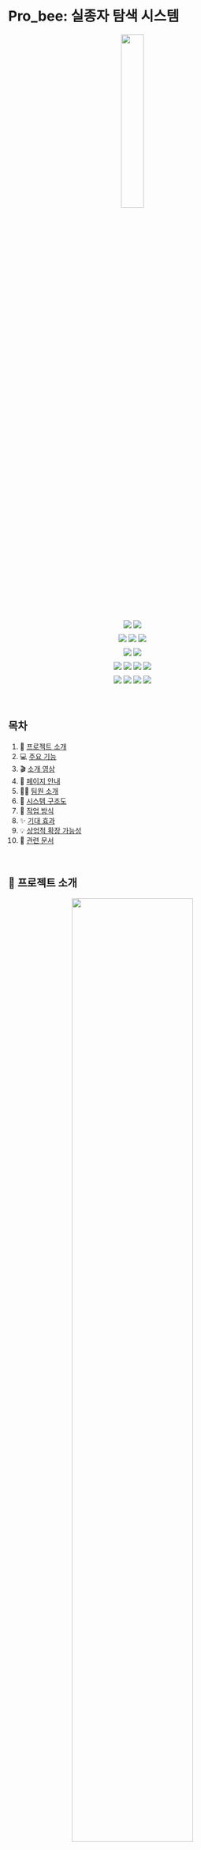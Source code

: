 # Pro_bee: 실종자 탐색 시스템

<div align="center"> 
    <p align = "center">
        <a href="https://probee.co.kr">
            <img src = "https://github.com/kookmin-sw/capstone-2024-14/assets/84088060/6e0d2476-00d8-4e0e-bd3e-59d899a0af87" width = "30%"/>
        </a>
    </p>
</div>

<div>
    <p align = "center" style="line-height: 2;">
        <img src="https://img.shields.io/badge/react-61DAFB?style=for-the-badge&logo=react&logoColor=white"> 
        <img src="https://img.shields.io/badge/antdesign-0170FE?style=for-the-badge&logo=antdesign&logoColor=white"> 
        <br/>
        <img src="https://img.shields.io/badge/spring-6DB33F?style=for-the-badge&logo=Spring&logoColor=white"> 
        <img src="https://img.shields.io/badge/fastapi-009688?style=for-the-badge&logo=fastapi&logoColor=white"> 
        <img src="https://img.shields.io/badge/Docker-2496ED?style=for-the-badge&logo=docker&logoColor=white"> 
        <br/>
        <img src="https://img.shields.io/badge/pytorch-EE4C2C?style=for-the-badge&logo=pytorch&logoColor=white"> 
        <img src="https://img.shields.io/badge/Open Cv-5C3EE8?style=for-the-badge&logo=opencv&logoColor=white"> 
        <br/>
        <img src="https://img.shields.io/badge/Amazon AWS-232F3E?style=for-the-badge&logo=amazonaws&logoColor=white"> 
        <img src="https://img.shields.io/badge/Amazon RDS-527FFF?style=for-the-badge&logo=amazonrds&logoColor=white"> 
        <img src="https://img.shields.io/badge/amazon S3-6DB33F?style=for-the-badge&logo=amazons3&logoColor=white"> 
        <img src="https://img.shields.io/badge/Amazon EC2-FF9900?style=for-the-badge&logo=amazonec2&logoColor=white"> 
        <br/>
        <img src="https://img.shields.io/badge/notion-000000?style=for-the-badge&logo=notion&logoColor=white"> 
        <img src="https://img.shields.io/badge/github-181717?style=for-the-badge&logo=github&logoColor=white"> 
        <img src="https://img.shields.io/badge/Discord-5865F2?style=for-the-badge&logo=Discord&logoColor=white"> 
        <img src="https://img.shields.io/badge/figma-F24E1E?style=for-the-badge&logo=figma&logoColor=white"> 
    </p>
</div>

<br/>

## 목차

1. 🚨 [프로젝트 소개](#-프로젝트-소개)
2. 💻 [주요 기능](#-주요-기능)
3. 🎬 [소개 영상](#-소개-영상)
4. 🔎 [페이지 안내](#-페이지-안내)
5. 👨‍💻 [팀원 소개](#-팀원-소개)
6. 📢 [시스템 구조도](#-시스템-구조도)
7. 🎯 [작업 방식](#-작업-방식)
8. ✨ [기대 효과](#-기대-효과)
9. 💡 [상업적 확장 가능성](#-상업적-확장-가능성)
10. 📝 [관련 문서](#-관련-문서)

<br/>

## 🚨 프로젝트 소개

<div align="center"> 
    <p align = "center">
    <img src = "https://github.com/kookmin-sw/capstone-2024-14/assets/84088060/8c6823b7-e9e1-4880-a453-382fac53e87c" width = "70%"/>
    </p>
</div>

> ### 인공지능을 활용한 실종자 탐색 서비스

본 프로젝트, Pro_bee는 실종 신고가 접수되었을 때 인공지능을 활용하여 CCTV 영상을 분석하고, 수색 범위를 좁혀 골든타임을 확보하는 것이 목표입니다.

Pro_bee의 이용자는 경찰과 보호자, 둘로 나뉩니다. 경찰은 관리자 화면을 통해 실종자 정보, CCTV 영상 분석 정보, 실종자 탐색 단계를 확인할 수 있습니다. 경찰은 인공지능을 활용한 탐색 결과를 바탕으로 현장 수색을 나감으로써, 한정된 인력을 효율적으로 활용할 수 있습니다. 보호자는 실종자와 유사한 이미지를 선별하는 과정을 통해 AI 실종자 탐색 프로세스에 참여, 실종자 탐색에 도움을 주게 됩니다. 또한 보호자 화면을 통해 실시간으로 진행 현황을 확인할 수 있어서, 실종자 수색 중 보호자의 불안감을 낮출 수 있을 것으로 기대됩니다.

Pro_bee는 실종 경보 문자를 대체하고, 실종자 탐색 과정의 일부를 인공지능으로 대체함으로써 잦은 재난 문자로 인한 시민들의 피로감을 낮추고, 실종자 수색이 빠르고 효율적으로 이루어질 수 있도록 합니다.

<br/>

## 👋 Abstract

> ### Missing Person Search Service by using AI

The project, "Pro_bee", aims to utilize artificial intelligence to analyze CCTV footage and narrow down the search area when a missing person report is received, thus securing the golden time for finding the missing person.

The users of Pro_bee are divided into police officers and guardians. The police can use the administrator interface to check the information on the missing person, CCTV video analysis data, and the stages of the search. By relying on AI-based search results, the police can conduct field searches more effectively, making efficient use of their limited manpower. Guardians participate in the AI search process by selecting images that resemble the missing person, thereby assisting in the search. Additionally, guardians can monitor the progress in real-time through their interface, which is expected to reduce their anxiety during the search process.

Pro_bee replaces the need for missing person alert messages and automates parts of the search process with artificial intelligence. This reduces the fatigue caused by frequent disaster alerts among citizens and ensures that the search for missing persons is conducted more quickly and efficiently.

<br/>

## 💻 주요 기능

### 인공지능을 활용한 두 단계 탐색 👀
실종자의 성별, 나이, 인상착의 등의 텍스트 정보를 바탕으로 1차 탐색을 진행한 후, 보호자에 의해 선택된 이미지에 대하여 이미지와 유사한 사람을 찾는 2차 탐색을 진행합니다.

### 실종자 탐색 프로세스에서의 보호자 참여 🤚
텍스트 정보를 바탕으로 찾은 결과에 대해 보호자의 확인을 거칩니다. 보호자는 결과 이미지 중 실종자와 유사하다고 판단되는 이미지를 선택하여 제출합니다. 해당 선택을 바탕으로 2차 탐색이 진행됩니다.

<br/>

## 🎬 소개 영상

*해당 위치에 영상 첨부*

<br/>

## 🔎 페이지 안내

### 경찰 측 화면 💻
#### 실종 정보 등록
<div align="center">
    <img width="80%" alt="실종 정보등록" src="https://github.com/kookmin-sw/capstone-2024-14/assets/84088060/abbd53e2-7d0b-403d-9cec-62fb2af6c993">
</div>

#### 실종자 리포트 (메인)
<div align="center">
        <img width="80%" alt="실종자 리포트 1" src="https://github.com/kookmin-sw/capstone-2024-14/assets/84088060/d4859ef0-a908-4616-ac7a-30e087028db5">
</div>
<br/>
<div align="center">
        <img width="80%" alt="실종자 리포트 2" src="https://github.com/kookmin-sw/capstone-2024-14/assets/84088060/1cee4599-6377-47f0-9ab1-7e879cb8d18a">
</div>

#### 실종자 리포트 (지능형 탐색)
<div align="center">
        <img width="80%" alt="지능형탐색" src="https://github.com/kookmin-sw/capstone-2024-14/assets/84088060/6d9f3173-10c0-4b42-8b71-00a76049f66c">
</div>

### 보호자 측 화면 📱
<div align="center">
        <img width="80%" alt="보호자 화면 플로우" src="https://github.com/kookmin-sw/capstone-2024-14/assets/84088060/40c77f16-45ec-44f8-a98f-4821ac991256">
</div>
<br/>
<div align="center">
        <img width="80%" alt="보호자 화면 설명" src="https://github.com/kookmin-sw/capstone-2024-14/assets/84088060/1710fa24-b461-4fbe-9105-ee36d5421492">
</div>

<br/>

## 👨‍💻 팀원 소개

<div style="overflow-x: auto;">
    <table style="width: auto; min-width: 800px;">
        <tr align="center">
            <td style="min-width: 150px;">
                <a href="https://github.com/begong313">
                  <img src="https://avatars.githubusercontent.com/u/95959567?v=4" width="80">
                  <br />
                  <b>노종빈</b>
                </a> 
                <br/>
                  ****0891
            </td>
            <td style="min-width: 150px;">
                <a href="https://github.com/KJW988">
                  <img src="https://avatars.githubusercontent.com/u/71117552?v=4" width="80">
                  <br />
                  <b>김지원</b>
                </a>
                <br/>
                  ****0812
            </td>
            <td style="min-width: 150px;">
                <a href="https://github.com/su-hwani">
                  <img src="https://avatars.githubusercontent.com/u/54920289?v=4" width="80">
                  <br />
                  <b>정수환</b>
                </a> 
                <br/>
                  ****1663
            </td>
            <td style="min-width: 150px;">
                <a href="https://github.com/chaews0327">
                  <img src="https://avatars.githubusercontent.com/u/84088060?v=4" width="80">
                  <br />
                  <b>신채원</b>
                </a> 
                <br/>
                  ****3021
            </td>
            <td style="min-width: 150px;">
                <a href="https://github.com/ancy0">
                  <img src="https://avatars.githubusercontent.com/u/84322890?v=4" width="80">
                  <br />
                  <b>안채영</b>
                </a> 
                <br/>
                  ****3024 
            </td>
        </tr>
        <tr align="center">
            <td>
                팀장, Backend
            </td>
            <td>
                AI
            </td>
            <td>
                Backend
            </td>
            <td>
                AI
            </td>
            <td>
                Frontend
            </td>
        </tr>
        <tr align="center">
            <td>
                <span style="font-size: 12px;">nobin313@kookmin.ac.kr</span>
            </td>
            <td>
                <span style="font-size: 12px;">livelim313@gmail.com</span>
            </td>
            <td>
                <span style="font-size: 12px;">wjdtnghks123@kookmin.ac.kr</span>
            </td>
            <td>
                <span style="font-size: 12px;">chaews0327@gmail.com</span>
            </td>
            <td>
                <span style="font-size: 12px;">tory912@gmail.com</span>
            </td>
        </tr>
    </table>
</div>

<br/>

## 📢 시스템 구조도

### 시스템 다이어그램
<div align="center">
    <img width="90%" alt="시스템 다이어그램" src="https://github.com/kookmin-sw/capstone-2024-14/assets/84088060/ba9b5b52-265a-4fb7-8794-3a17e7e20a3a">
</div>

<br/>

### ERD
<div align="center">
    <img width="90%" alt="스크린샷 2024-03-28 오후 10 39 48" src="https://github.com/kookmin-sw/capstone-2024-14/assets/95959567/3598f3c2-176b-463d-867a-b4c10b226b04">
</div>

<br/>

## 🎯 작업 방식
Github의 Issue와 Pull Request 기능을 사용하여 작업을 진행하였습니다.
<div align="center">
    <img width="70%" alt="작업 방식" src="https://github.com/kookmin-sw/capstone-2024-14/assets/84088060/b7eebea4-8fbd-40b8-84d8-fdb5f401d3b2">
</div>

<br/>

## ✨ 기대 효과
### 1️⃣ 보호자의 불안감 감소 
보호자는 별도의 경찰 연락 없이도 웹사이트 접속을 통해 실시간으로 진행 상황을 확인할 수 있습니다. 
### 2️⃣ 정확한 실종자 탐색 결과
인상착의 등의 텍스트 기반으로 1차 탐색을 수행한 후, 이미지 기반으로 2차 탐색을 진행함으로써 보다 정확한 탐색이 이루어집니다.
### 3️⃣ 경찰 인력의 효율적 활용
실종자의 가장 최근 위치를 확보하고, 수색 범위를 줄임으로써 한정된 경찰 인력을 효율적으로 활용할 수 있습니다.
### 4️⃣ 재난 경보 문자에 대한 시민 피로도 감소
재난 경보 문자에서 실종 경보 문자가 제외됨에 따라 재난 경보 문자에 대한 시민들의 피로도가 감소합니다.

<br/>

## 💡 상업적 확장 가능성
### 📌 사설 CCTV를 바탕으로 한 실종자 탐색
놀이공원, 페스티벌, 사설 행사 등 많은 사람들이 모이는 장소에서의 실종자 탐색을 진행할 수 있습니다.
### 📌 도난 추적 시스템 구축
미술관, 박물관 등의 도난이 우려되는 장소에서의 도난 추적 시스템을 구축할 수 있습니다.
### 📌 범죄 용의자 동선 추적
범죄 용의자 동선 추적 시스템으로의 확장이 가능합니다.
### 📌 유실동물 탐색 시스템
유실동물을 탐색하여 반려인의 품으로 되돌려줄 수 있는 시스템의 구축이 가능합니다.

<br/>

## 📝 관련 문서

### [중간 발표 자료](https://kookmin-my.sharepoint.com/:p:/g/personal/nobin313_kookmin_kr/EZ_YMHrscrpDqi5o711oQ9QBP5tPv9sapmubxHwY3E2wrg?e=dj1BnF)
### [중간 보고서](https://kookmin-my.sharepoint.com/:w:/g/personal/zw0831_kookmin_kr/ERG14OVbsiJMmz-SfXfTwdYBdc5kyoi-3pCWefmoeRXrlQ?e=AIOAVe)
### 시연 동영상
### 포스터
### [최종 발표 자료](https://kookmin-my.sharepoint.com/:p:/g/personal/nobin313_kookmin_kr/EYE8CAkp8dtJoZCEUD7ouS0BLVE5dqfoT0zpGGJcZOGsqQ?e=xJ3ThE)
### [결과 보고서](https://kookmin-my.sharepoint.com/:w:/g/personal/nobin313_kookmin_kr/ET0PsewLTgxPr8nzA-LSBrUBYQofkCpti-cj9dpEHLhjeg?e=wuc5Cv)
### [회의록](https://outrageous-drain-ebf.notion.site/e42ffda04f7247c18e11fde61b708b2d?v=a912ec3c266b4c2ea34b87394df1c945&pvs=74)